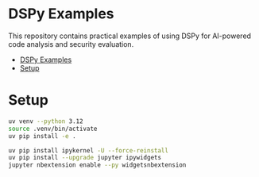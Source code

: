 # DSPy Examples

This repository contains practical examples of using DSPy for AI-powered code analysis and security evaluation.

- [DSPy Examples](#dspy-examples)
- [Setup](#setup)

# Setup

```bash
uv venv --python 3.12
source .venv/bin/activate
uv pip install -e .

uv pip install ipykernel -U --force-reinstall
uv pip install --upgrade jupyter ipywidgets
jupyter nbextension enable --py widgetsnbextension
```